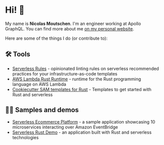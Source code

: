 # Hi!  👋

My name is __Nicolas Moutschen__. I'm an engineer working at Apollo GraphQL. You can find more about me [on my personal website](https://n14n.dev/).

Here are some of the things I do (or contribute to):

## 🛠️ Tools

* [Serverless Rules](https://github.com/awslabs/serverless-rules) - opinionated linting rules on serverless recommended practices for your infrastructure-as-code templates
* [AWS Lambda Rust Runtime](https://github.com/awslabs/aws-lambda-rust-runtime) - runtime for the Rust programming language on AWS Lambda
* [Cookiecutter SAM templates for Rust](https://github.com/aws-samples/cookiecutter-aws-sam-rust) - Templates to get started with Rust and serverless

## 🧑‍🏫 Samples and demos

* [Serverless Ecommerce Platform](https://github.com/aws-samples/aws-serverless-ecommerce-platform) - a sample application showcasing 10 microservices interacting over Amazon EventBridge
* [Serverless Rust Demo](https://github.com/aws-samples/serverless-rust-demo) - an application built with Rust and serverless technologies
